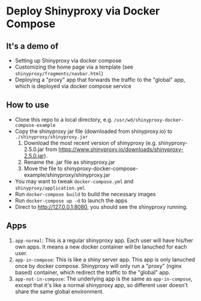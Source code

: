 # Deploy Shinyproxy via Docker Compose

## It's a demo of

- Setting up Shinyproxy via docker compose
- Customizing the home page via a template (see `shinyproxy/fragments/navbar.html`)
- Deploying a "proxy" app that forwards the traffic to the "global" app, which is deployed via docker compose service

## How to use

- Clone this repo to a local directory, e.g. `/usr/wd/shinyproxy-docker-compose-example`
- Copy the shinyproxy jar file (downloaded from shinyproxy.io) to `./shinyproxy/shinyproxy.jar`
  1. Download the most recent version of shinyproxy (e.g. shinyproxy-2.5.0.jar from https://www.shinyproxy.io/downloads/shinyproxy-2.5.0.jar).
  1. Rename the .jar file as shinyproxy.jar
  1. Move the file to shinyproxy-docker-compose-example/shinyproxy/shinyproxy.jar
- You may want to tweak `docker-compose.yml` and `shinyproxy/application.yml`
- Run `docker-compose build` to build the necessary images
- Run `docker-compose up -d` to launch the apps
- Direct to http://127.0.0.1:8080, you should see the shinyproxy running.

## Apps

1. `app-normal`: This is a regular shinyproxy app. Each user will have his/her own apps. It means a new docker container will be lanuched for each user.
2. `app-in-compose`: This is like a shiny server app. This app is only lanuched once by docker compose. Shinyproxy will only run a "proxy" (nginx based) container, which redirect the traffic to the "global" app. 
3. `app-not-in-compose`: The underlying app is the same as `app-in-compose`, except that it's like a normal shinyproxy app, so different user doesn't share the same global environment.
